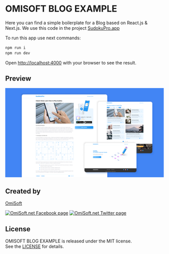 # OMISOFT BLOG EXAMPLE

Here you can find a simple boilerplate for a Blog based on React.js & Next.js. We use this code in the project [SudokuPro.app](https://sudokupro.app)

To run this app use next commands:

```bash
npm run i
npm run dev
```

Open [http://localhost:4000](http://localhost:4000) with your browser to see the result.

## Preview

<img src="./images/screen.png" alt="Preview" width="800">

## Created by
[OmiSoft](https://omisoft.net/?utm_source=github&utm_medium=social)

[![OmiSoft.net Facebook page][1.1]][1]
[![OmiSoft.net Twitter page][2.1]][2]

[1]: http://www.facebook.com/omisoftnet
[2]: http://www.twitter.com/omisoftnet

[1.1]: http://i.imgur.com/fep1WsG.png (OmiSoft.net Facebook page)
[2.1]: http://i.imgur.com/wWzX9uB.png (OmiSoft.net Twitter page)

## License
OMISOFT BLOG EXAMPLE is released under the MIT license.  
See the [LICENSE](./LICENSE.md) for details.